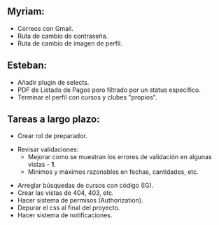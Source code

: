## Myriam:

- Correos con Gmail.
- Ruta de cambio de contraseña.
- Ruta de cambio de imagen de perfil.

## Esteban:
 
- Añadir plugin de selects.
- PDF de Listado de Pagos pero filtrado por un status específico.
- Terminar el perfil con cursos y clubes "propios".

## Tareas a largo plazo:

- Crear rol de preparador.
* Revisar validaciones:
  - Mejorar como se muestran los errores de validación en algunas vistas - **1**.
  - Mínimos y máximos razonables en fechas, cantidades, etc.
- Arreglar búsquedas de cursos con código (IG).
- Crear las vistas de 404, 403, etc.
- Hacer sistema de permisos (Authorization).
- Depurar el css al final del proyecto.
- Hacer sistema de notificaciones.
